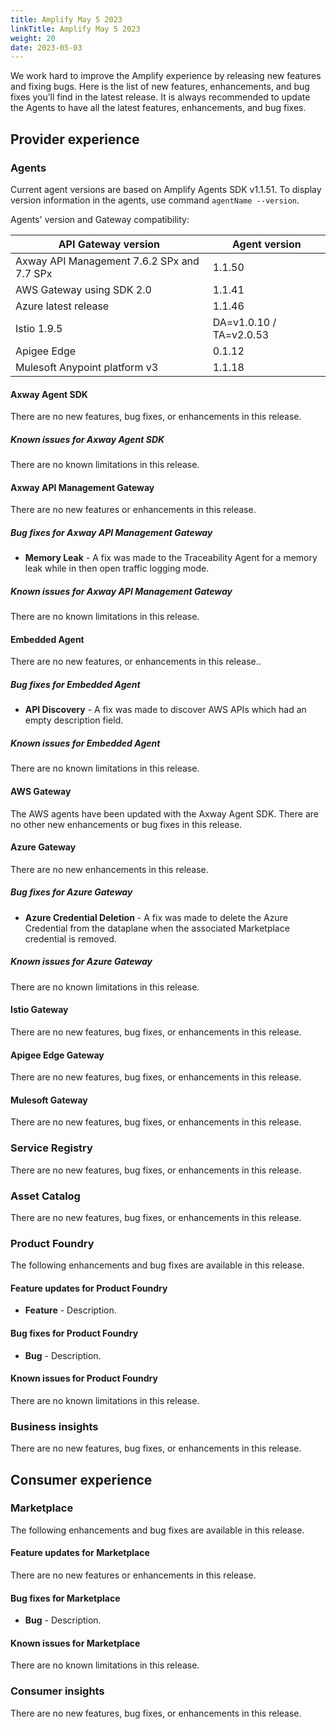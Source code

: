 ```yaml
---
title: Amplify May 5 2023
linkTitle: Amplify May 5 2023
weight: 20
date: 2023-05-03
---
```

We work hard to improve the Amplify experience by releasing new features and fixing bugs. Here is the list of new features, enhancements, and bug fixes you’ll find in the latest release.  It is always recommended to update the Agents to have all the latest features, enhancements, and bug fixes.

## Provider experience

### Agents

Current agent versions are based on Amplify Agents SDK v1.1.51. To display version information in the agents, use command `agentName --version`.

Agents' version and Gateway compatibility:

| API Gateway version                        | Agent version           |
|--------------------------------------------|-------------------------|
| Axway API Management 7.6.2 SPx and 7.7 SPx | 1.1.50                  |
| AWS Gateway using SDK 2.0                  | 1.1.41                  |
| Azure latest release                       | 1.1.46                  |
| Istio 1.9.5                                | DA=v1.0.10 / TA=v2.0.53 |
| Apigee Edge                                | 0.1.12                  |
| Mulesoft Anypoint platform v3              | 1.1.18                  |

#### Axway Agent SDK

There are no new features, bug fixes, or enhancements in this release.

##### Known issues for Axway Agent SDK

There are no known limitations in this release.

#### Axway API Management Gateway

There are no new features or enhancements in this release.

##### Bug fixes for Axway API Management Gateway

* **Memory Leak** - A fix was made to the Traceability Agent for a memory leak while in then open traffic logging mode.

##### Known issues for Axway API Management Gateway

There are no known limitations in this release.

#### Embedded Agent

There are no new features, or enhancements in this release..

##### Bug fixes for Embedded Agent

* **API Discovery** - A fix was made to discover AWS APIs which had an empty description field.

##### Known issues for Embedded Agent

There are no known limitations in this release.

#### AWS Gateway

The AWS agents have been updated with the Axway Agent SDK. There are no other new enhancements or bug fixes in this release.

#### Azure Gateway

There are no new enhancements in this release.

##### Bug fixes for Azure Gateway

* **Azure Credential Deletion** - A fix was made to delete the Azure Credential from the dataplane when the associated Marketplace credential is removed.

##### Known issues for Azure Gateway

There are no known limitations in this release.

#### Istio Gateway

There are no new features, bug fixes, or enhancements in this release.

#### Apigee Edge Gateway

There are no new features, bug fixes, or enhancements in this release.

#### Mulesoft Gateway

There are no new features, bug fixes, or enhancements in this release.

### Service Registry

There are no new features, bug fixes, or enhancements in this release.

### Asset Catalog

There are no new features, bug fixes, or enhancements in this release.

### Product Foundry

The following enhancements and bug fixes are available in this release.

#### Feature updates for Product Foundry

* **Feature** - Description.

#### Bug fixes for Product Foundry

* **Bug** - Description.

#### Known issues for Product Foundry

There are no known limitations in this release.

### Business insights

There are no new features, bug fixes, or enhancements in this release.

## Consumer experience

### Marketplace

The following enhancements and bug fixes are available in this release.

#### Feature updates for Marketplace

There are no new features or enhancements in this release.

#### Bug fixes for Marketplace

* **Bug** - Description.

#### Known issues for Marketplace

There are no known limitations in this release.

### Consumer insights

There are no new features, bug fixes, or enhancements in this release.
